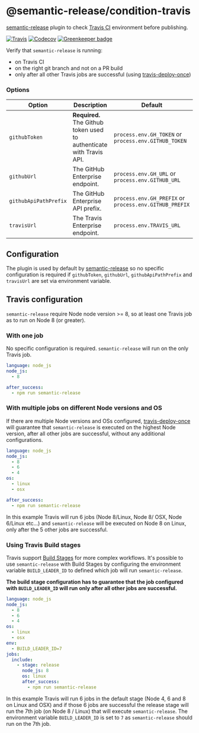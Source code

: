 # @semantic-release/condition-travis

[semantic-release](https://github.com/semantic-release/semantic-release) plugin to check [Travis CI](https://travis-ci.org/) environment before publishing.

[![Travis](https://img.shields.io/travis/semantic-release/condition-travis.svg)](https://travis-ci.org/semantic-release/condition-travis)
[![Codecov](https://img.shields.io/codecov/c/github/semantic-release/condition-travis.svg)](https://codecov.io/gh/semantic-release/condition-travis)
[![Greenkeeper badge](https://badges.greenkeeper.io/semantic-release/condition-travis.svg)](https://greenkeeper.io/)

Verify that `semantic-release` is running:
-   on Travis CI
-   on the right git branch and not on a PR build
-   only after all other Travis jobs are successful (using [travis-deploy-once](https://github.com/semantic-release/travis-deploy-once))

### Options

| Option                | Description                                                          | Default                                                |
| --------------------- | -------------------------------------------------------------------- | ------------------------------------------------------ |
| `githubToken`         | **Required.** The Github token used to authenticate with Travis API. | `process.env.GH_TOKEN` or `process.env.GITHUB_TOKEN`   |
| `githubUrl`           | The GitHub Enterprise endpoint.                                      | `process.env.GH_URL` or `process.env.GITHUB_URL`       |
| `githubApiPathPrefix` | The GitHub Enterprise API prefix.                                    | `process.env.GH_PREFIX` or `process.env.GITHUB_PREFIX` |
| `travisUrl`           | The Travis Enterprise endpoint.                                      | `process.env.TRAVIS_URL`                               |

## Configuration

The plugin is used by default by [semantic-release](https://github.com/semantic-release/semantic-release) so no specific configuration is required if `githubToken`, `githubUrl`, `githubApiPathPrefix` and `travisUrl` are set via environment variable.

## Travis configuration

`semantic-release` require Node node version >= 8, so at least one Travis job as to run on Node 8 (or greater).

### With one job 

No specific configuration is required. `semantic-release` will run on the only Travis job.

```yml
language: node_js
node_js:
  - 8

after_success:
  - npm run semantic-release
```

### With multiple jobs on different Node versions and OS

If there are multiple Node versions and OSs configured, [travis-deploy-once](https://github.com/semantic-release/travis-deploy-once) will guarantee that `semantic-release` is executed on the highest Node version, after all other jobs are successful, without any additional configurations.

```yml
language: node_js
node_js:
  - 8
  - 6
  - 4
os:
  - linux
  - osx

after_success:
  - npm run semantic-release
```

In this example Travis will run 6 jobs (Node 8/Linux, Node 8/ OSX, Node 6/Linux etc...) and `semantic-release` will be executed on Node 8 on Linux, only after the 5 other jobs are successful.

### Using Travis Build stages

Travis support [Build Stages](https://docs.travis-ci.com/user/build-stages/) for more complex workflows. It's possible to use `semantic-release` with Build Stages by configuring the environment variable `BUILD_LEADER_ID` to defined which job will run `semantic-release`.

**The build stage configuration has to guarantee that the job configured with `BUILD_LEADER_ID` will run only after all other jobs are successful.**
 
```yml
language: node_js
node_js:
  - 8
  - 6
  - 4
os:
  - linux
  - osx
env:
  - BUILD_LEADER_ID=7
jobs:
  include:
    - stage: release
      node_js: 8
      os: linux
      after_success: 
        - npm run semantic-release
```

In this example Travis will run 6 jobs in the default stage (Node 4, 6 and 8 on Linux and OSX) and if those 6 jobs are successful the release stage will run the 7th job (on Node 8 / Linux) that will execute `semantic-release`.
The environment variable `BUILD_LEADER_ID` is set to `7` as `semantic-release` should run on the 7th job.
